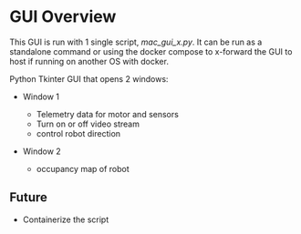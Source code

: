 # GUI Overview  
This GUI is run with 1 single script, *mac_gui_x.py*. It can be run as a standalone command or using the docker compose
to x-forward the GUI to host if running on another OS with docker.

Python Tkinter GUI that opens 2 windows:
- Window 1
    - Telemetry data for motor and sensors
    - Turn on or off video stream
    - control robot direction

- Window 2
    - occupancy map of robot


## Future
- Containerize the script


